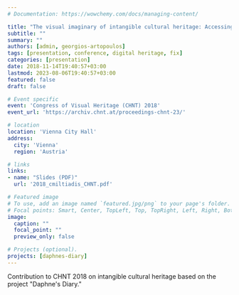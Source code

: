 ```yaml
---
# Documentation: https://wowchemy.com/docs/managing-content/

title: "The visual imaginary of intangible cultural heritage: Accessing the palimpsest of Nicosia through audio-enabled routes"
subtitle: ""
summary: ""
authors: [admin, georgios-artopoulos]
tags: [presentation, conference, digital heritage, fix]
categories: [presentation]
date: 2018-11-14T19:40:57+03:00
lastmod: 2023-08-06T19:40:57+03:00
featured: false
draft: false

# Event specific 
event: 'Congress of Visual Heritage (CHNT) 2018'
event_url: 'https://archiv.chnt.at/proceedings-chnt-23/'

# location 
location: 'Vienna City Hall'
address:
  city: 'Vienna'
  region: 'Austria'

# links 
links: 
- name: "Slides (PDF)"
  url: '2018_cmiltiadis_CHNT.pdf'

# Featured image
# To use, add an image named `featured.jpg/png` to your page's folder.
# Focal points: Smart, Center, TopLeft, Top, TopRight, Left, Right, BottomLeft, Bottom, BottomRight.
image:
  caption: ""
  focal_point: ""
  preview_only: false

# Projects (optional).
projects: [daphnes-diary]
---
```


Contribution to CHNT 2018 on intangible cultural heritage based on the project "Daphne's Diary." 
<!--
"The visual imaginary of intangible cultural heritage: Accessing the palimpsest of Nicosia through audio-enabled routes" paper with [Georgios Artopoulos](https://www.cyi.ac.cy/index.php/starc/about-the-center/starc-our-people/itemlist/user/160-george-artopoulos.html) of the Cyprus Institute, for CHNT 23, Congress of Visual Heritage 2018, Vienna 12-15 November 2018. The paper will be presented in the Session "Locative media and heritage engagement in pre-modern urban Environments" on November 14.  
The contribution is based on the project [Daphne's Diary](http://studioany.com/projects/daphnes-diary/).

Abstract [[x](https://www.chnt.at/the-visual-imaginary-of-intangible-cultural-heritage-accessing-the-palimpsest-of-nicosia-through-audio-enabled-routes/)]  
Full paper to be published later in the conference proceedings.

CHNT Website [[x](https://www.chnt.at/)]
-->